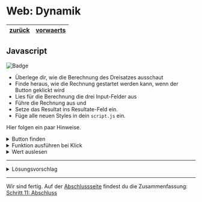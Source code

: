 # Web: Dynamik

| [zurück](09-Dreisatz-CSS.md) | [vorwaerts][1] |
| --- | --- |

## Javascript

![Badge](https://img.shields.io/static/v1?label=Aufgabe&message=Du%20bist%20dran&color=orange)

- Überlege dir, wie die Berechnung des Dreisatzes ausschaut
- Finde heraus, wie die Rechnung gestartet werden kann, wenn der Button geklickt wird
- Lies für die Berechnung die drei Input-Felder aus
- Führe die Rechnung aus und 
- Setze das Resultat ins Resultate-Feld ein.
- Füge alle neuen Styles in dein `script.js` ein.

Hier folgen ein paar Hinweise.

<details>
<summary>Button finden</summary>

```javascript
const button = document.getElementById('button');
```
</details>

<details>
<summary>Funktion ausführen bei Klick</summary>

```javascript
button.onclick = function () {
    console.log('click');
}
```
</details>

<details>
<summary>Wert auslesen</summary>

```javascript
const wert = document.getElementById('input').value;
```
</details>

---

<details>
<summary>Lösungsvorschlag</summary>

```javascript
function berechneDreisatz() {
    const zahl1 = document.getElementById('zahl-1').value;
    const zahl2 = document.getElementById('zahl-2').value;
    const zahl3 = document.getElementById('zahl-3').value;

    const resultat = zahl3 * zahl2 / zahl1;

    document.getElementById('solution').value = resultat;
}

const calculate = document.getElementById('calculate');

calculate.onclick = berechneDreisatz;
```

Bei dieser Aufgabe gibt es nicht die eine Lösung. Aber immer einen Lösungsvorschlag.
</details>

---

Wir sind fertig. Auf der [Abschlussseite][1] findest du die Zusammenfassung: [Schritt 11: Abschluss][1]

[1]: 11-Abschluss.md
